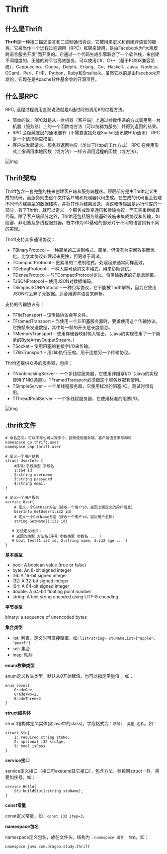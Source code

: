 # Thrift

## 什么是Thrift

**Thrift**是一种接口描述语言和二进制通讯协议，它被用来定义和创建跨语言的服务。它被当作一个远程过程调用（RPC）框架来使用，是由Facebook为“大规模跨语言服务开发”而开发的。它通过一个代码生成引擎联合了一个软件栈，来创建不同程度的、无缝的跨平台高效服务，可以使用C#、C++（基于POSIX兼容系统）、Cappuccino、Cocoa、Delphi、Erlang、Go、Haskell、Java、Node.js、OCaml、Perl、PHP、Python、Ruby和Smalltalk。虽然它以前是由Facebook开发的，它现在是Apache软件基金会的开源项目。

## 什么是RPC

RPC, 远程过程调用直观说法就是A通过网络调用B的过程方法。

- 简单的说，RPC就是从一台机器（客户端）上通过参数传递的方式调用另一台机器（服务器）上的一个函数或方法（可以统称为服务）并得到返回的结果。
- RPC 会隐藏底层的通讯细节（不需要直接处理Socket通讯或Http通讯） RPC 是一个请求响应模型。
- 客户端发起请求，服务器返回响应（类似于Http的工作方式） RPC 在使用形式上像调用本地函数（或方法）一样去调用远程的函数（或方法）。

![img](https://upload-images.jianshu.io/upload_images/2221709-efa474cee2ef482f.png)

## Thrift架构

Thrift包含一套完整的栈来创建客户端和服务端程序。顶层部分是由Thrift定义生成的代码。而服务则由这个文件客户端和处理器代码生成。在生成的代码里会创建不同于内建类型的数据结构，并将其作为结果发送。协议和传输层是运行时库的一部分。有了Thrift，就可以定义一个服务或改变通讯和传输协议，而无需重新编译代码。除了客户端部分之外，Thrift还包括服务器基础设施来集成协议和传输，如阻塞、非阻塞及多线程服务器。栈中作为I/O基础的部分对于不同的语言则有不同的实现。

Thrift支持众多通讯协议：

- TBinaryProtocol – 一种简单的二进制格式，简单，但没有为空间效率而优化。比文本协议处理起来更快，但更难于调试。
- TCompactProtocol – 更紧凑的二进制格式，处理起来通常同样高效。
- TDebugProtocol – 一种人类可读的文本格式，用来协助调试。
- TDenseProtocol – 与TCompactProtocol类似，将传输数据的元信息剥离。
- TJSONProtocol – 使用JSON对数据编码。
- TSimpleJSONProtocol – 一种只写协议，它不能被Thrift解析，因为它使用JSON时丢弃了元数据。适合用脚本语言来解析。

支持的传输协议有：

- TFileTransport – 该传输协议会写文件。
- TFramedTransport – 当使用一个非阻塞服务器时，要求使用这个传输协议。它按帧来发送数据，其中每一帧的开头是长度信息。
- TMemoryTransport – 使用存储器映射输入输出。（Java的实现使用了一个简单的ByteArrayOutputStream。）
- TSocket – 使用阻塞的套接字I/O来传输。
- TZlibTransport – 用zlib执行压缩。用于连接另一个传输协议。

Thrift还提供众多的服务器，包括：

- TNonblockingServer – 一个多线程服务器，它使用非阻塞I/O（Java的实现使用了NIO通道）。TFramedTransport必须跟这个服务器配套使用。
- TSimpleServer – 一个单线程服务器，它使用标准的阻塞I/O。测试时很有用。
- TThreadPoolServer – 一个多线程服务器，它使用标准的阻塞I/O。

![img](https://upload-images.jianshu.io/upload_images/2221709-f86fa699e577fc4f.png)

## .thrift文件

```
# 命名空间，可以不写也可以写多个，按照使用服务端、客户端语言来写即可
namespace go thrift.user
namespace php thrift.user

# 定义一个用户结构
struct UserInfo {
    #序号:字段类型 字段名
    1:i64 id
    2:string username
    3:string password
    4:string email
}

# 定义一个用户服务
service User{
    # 定义一个GetUser方法（接收一个用户id，返回上面定义的用户信息）
    UserInfo GetUser(1:i32 id)
    # 定义一个GetName方法（接收一个用户id，返回用户名称）
    string GetName(1:i32 id)
   
   # 方法定义格式：
   # 返回的类型 方法名(序号:参数类型 参数名 ... )
   # bool Test(1:i32 id, 2:string name, 3:i32 age ... )
}
```

**基本类型**

- bool: A boolean value (true or false)
- byte: An 8-bit signed integer
- i16: A 16-bit signed integer
- i32: A 32-bit signed integer
- i64: A 64-bit signed integer
- double: A 64-bit floating point number
- string: A text string encoded using UTF-8 encoding

**字节类型**

binary: a sequence of unencoded bytes

**集合类型**

- list: 列表，定义时可直接赋值，如:  `list<string> stuNameList=["apple", "pearl"]`
- set: 集合
- map: 映射

**enum枚举类型**

enum定义枚举类型，默认从0开始赋值，也可以指定常量值 ，如：

```
enum level{
    GradeOne,
    GradeTwo=2,
    GradeThree=3
}
```

**struct结构体**

struct结构体定义实体(如java中的class)，字段格式为：`序号:  类型 名称`。如：

```
struct Stu{
    1: required string stuNo,
    2: optional i32 stuAge,
    3: bool isPass
}
```

**service接口**

service定义接口（接口可exetend其它接口），包含方法，参数同struct一样，需要加序号。如：

```
service Hello{
    Stu buildStu(1:string stuName);
}
```

**const常量**

const定义常量，如：`const i32 step=3;`

**namespace包名**

namespace定义包名，放在文件头，结构为：`namespace 语言  包名`。如：

```
namespace java com.dragon.study.thrift
```